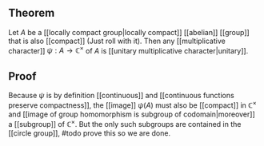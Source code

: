 ## Theorem
 Let $A$ be a [[locally compact group|locally compact]] [[abelian]] [[group]] that is also [[compact]] (Just roll with it). Then any [[multiplicative character]] $\psi:A\to \mathbb C^\times$ of $A$ is [[unitary multiplicative character|unitary]].
 
 ## Proof
 Because $\psi$ is by definition [[continuous]] and [[continuous functions preserve compactness]],  the [[image]] $\psi(A)$ must also be [[compact]] in $\mathbb C^\times$ and [[image of group homomorphism is subgroup of codomain|moreover]] a [[subgroup]] of $\mathbb C^\times$. But the only such subgroups are contained in the [[circle group]], #todo prove this so we are done.